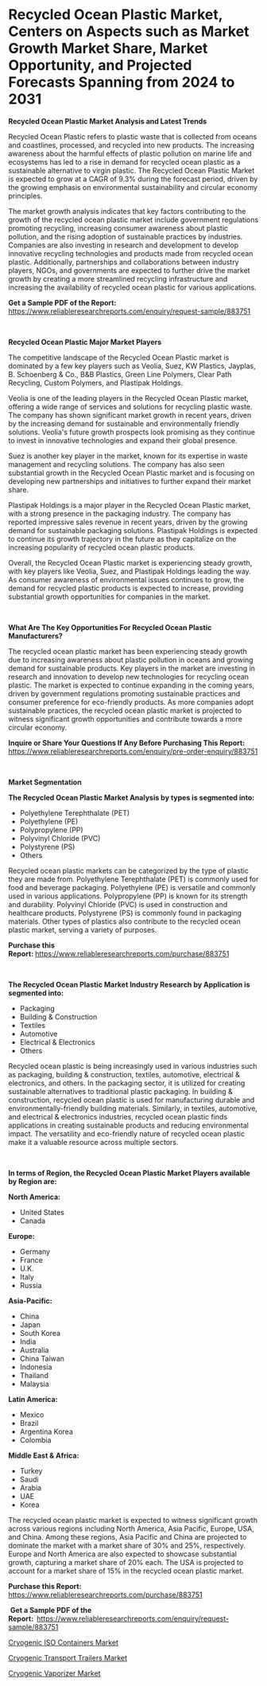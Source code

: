 <p><h1>Recycled Ocean Plastic Market, Centers on Aspects such as Market Growth Market Share, Market Opportunity, and Projected Forecasts Spanning from 2024 to 2031</h1></p><p><strong>Recycled Ocean Plastic Market Analysis and Latest Trends</strong></p>
<p><p>Recycled Ocean Plastic refers to plastic waste that is collected from oceans and coastlines, processed, and recycled into new products. The increasing awareness about the harmful effects of plastic pollution on marine life and ecosystems has led to a rise in demand for recycled ocean plastic as a sustainable alternative to virgin plastic. The Recycled Ocean Plastic Market is expected to grow at a CAGR of 9.3% during the forecast period, driven by the growing emphasis on environmental sustainability and circular economy principles.</p><p>The market growth analysis indicates that key factors contributing to the growth of the recycled ocean plastic market include government regulations promoting recycling, increasing consumer awareness about plastic pollution, and the rising adoption of sustainable practices by industries. Companies are also investing in research and development to develop innovative recycling technologies and products made from recycled ocean plastic. Additionally, partnerships and collaborations between industry players, NGOs, and governments are expected to further drive the market growth by creating a more streamlined recycling infrastructure and increasing the availability of recycled ocean plastic for various applications.</p></p>
<p><strong>Get a Sample PDF of the Report:&nbsp;</strong> <a href="https://www.reliableresearchreports.com/enquiry/request-sample/883751">https://www.reliableresearchreports.com/enquiry/request-sample/883751</a></p>
<p>&nbsp;</p>
<p><strong>Recycled Ocean Plastic Major Market Players</strong></p>
<p><p>The competitive landscape of the Recycled Ocean Plastic market is dominated by a few key players such as Veolia, Suez, KW Plastics, Jayplas, B. Schoenberg & Co., B&B Plastics, Green Line Polymers, Clear Path Recycling, Custom Polymers, and Plastipak Holdings.</p><p>Veolia is one of the leading players in the Recycled Ocean Plastic market, offering a wide range of services and solutions for recycling plastic waste. The company has shown significant market growth in recent years, driven by the increasing demand for sustainable and environmentally friendly solutions. Veolia's future growth prospects look promising as they continue to invest in innovative technologies and expand their global presence.</p><p>Suez is another key player in the market, known for its expertise in waste management and recycling solutions. The company has also seen substantial growth in the Recycled Ocean Plastic market and is focusing on developing new partnerships and initiatives to further expand their market share.</p><p>Plastipak Holdings is a major player in the Recycled Ocean Plastic market, with a strong presence in the packaging industry. The company has reported impressive sales revenue in recent years, driven by the growing demand for sustainable packaging solutions. Plastipak Holdings is expected to continue its growth trajectory in the future as they capitalize on the increasing popularity of recycled ocean plastic products.</p><p>Overall, the Recycled Ocean Plastic market is experiencing steady growth, with key players like Veolia, Suez, and Plastipak Holdings leading the way. As consumer awareness of environmental issues continues to grow, the demand for recycled plastic products is expected to increase, providing substantial growth opportunities for companies in the market.</p></p>
<p>&nbsp;</p>
<p><strong>What Are The Key Opportunities For Recycled Ocean Plastic Manufacturers?</strong></p>
<p><p>The recycled ocean plastic market has been experiencing steady growth due to increasing awareness about plastic pollution in oceans and growing demand for sustainable products. Key players in the market are investing in research and innovation to develop new technologies for recycling ocean plastic. The market is expected to continue expanding in the coming years, driven by government regulations promoting sustainable practices and consumer preference for eco-friendly products. As more companies adopt sustainable practices, the recycled ocean plastic market is projected to witness significant growth opportunities and contribute towards a more circular economy.</p></p>
<p><strong>Inquire or Share Your Questions If Any Before Purchasing This Report:</strong> <a href="https://www.reliableresearchreports.com/enquiry/pre-order-enquiry/883751">https://www.reliableresearchreports.com/enquiry/pre-order-enquiry/883751</a></p>
<p>&nbsp;</p>
<p><strong>Market Segmentation</strong></p>
<p><strong>The Recycled Ocean Plastic Market Analysis by types is segmented into:</strong></p>
<p><ul><li>Polyethylene Terephthalate (PET)</li><li>Polyethylene (PE)</li><li>Polypropylene (PP)</li><li>Polyvinyl Chloride (PVC)</li><li>Polystyrene (PS)</li><li>Others</li></ul></p>
<p><p>Recycled ocean plastic markets can be categorized by the type of plastic they are made from. Polyethylene Terephthalate (PET) is commonly used for food and beverage packaging. Polyethylene (PE) is versatile and commonly used in various applications. Polypropylene (PP) is known for its strength and durability. Polyvinyl Chloride (PVC) is used in construction and healthcare products. Polystyrene (PS) is commonly found in packaging materials. Other types of plastics also contribute to the recycled ocean plastic market, serving a variety of purposes.</p></p>
<p><strong>Purchase this Report:&nbsp;</strong><a href="https://www.reliableresearchreports.com/purchase/883751">https://www.reliableresearchreports.com/purchase/883751</a></p>
<p>&nbsp;</p>
<p><strong>The Recycled Ocean Plastic Market Industry Research by Application is segmented into:</strong></p>
<p><ul><li>Packaging</li><li>Building & Construction</li><li>Textiles</li><li>Automotive</li><li>Electrical & Electronics</li><li>Others</li></ul></p>
<p><p>Recycled ocean plastic is being increasingly used in various industries such as packaging, building & construction, textiles, automotive, electrical & electronics, and others. In the packaging sector, it is utilized for creating sustainable alternatives to traditional plastic packaging. In building & construction, recycled ocean plastic is used for manufacturing durable and environmentally-friendly building materials. Similarly, in textiles, automotive, and electrical & electronics industries, recycled ocean plastic finds applications in creating sustainable products and reducing environmental impact. The versatility and eco-friendly nature of recycled ocean plastic make it a valuable resource across multiple sectors.</p></p>
<p>&nbsp;</p>
<p><strong>In terms of Region, the Recycled Ocean Plastic Market Players available by Region are:</strong></p>
<p>
    <p> <strong> North America: </strong>
        <ul>
            <li>United States</li>
            <li>Canada</li>
        </ul>
        </p> 
    <p> <strong> Europe: </strong>
        <ul>
            <li>Germany</li>
            <li>France</li>
            <li>U.K.</li>
            <li>Italy</li>
            <li>Russia</li>
        </ul>
        </p> 
    <p> <strong> Asia-Pacific: </strong>
        <ul>
            <li>China</li>
            <li>Japan</li>
            <li>South Korea</li>
            <li>India</li>
            <li>Australia</li>
            <li>China Taiwan</li>
            <li>Indonesia</li>
            <li>Thailand</li>
            <li>Malaysia</li>
        </ul>
        </p> 
    <p> <strong> Latin America: </strong>
        <ul>
            <li>Mexico</li>
            <li>Brazil</li>
            <li>Argentina Korea</li>
            <li>Colombia</li>
        </ul>
        </p> 
    <p> <strong> Middle East & Africa: </strong>
        <ul>
            <li>Turkey</li>
            <li>Saudi</li>
            <li>Arabia</li>
            <li>UAE</li>
            <li>Korea</li>
        </ul>
    </p>
    </p>
<p><p>The recycled ocean plastic market is expected to witness significant growth across various regions including North America, Asia Pacific, Europe, USA, and China. Among these regions, Asia Pacific and China are projected to dominate the market with a market share of 30% and 25%, respectively. Europe and North America are also expected to showcase substantial growth, capturing a market share of 20% each. The USA is projected to account for a market share of 15% in the recycled ocean plastic market.</p></p>
<p><strong>Purchase this Report: </strong><a href="https://www.reliableresearchreports.com/purchase/883751">https://www.reliableresearchreports.com/purchase/883751</a></p>
<p>&nbsp;<strong>Get a Sample PDF of the Report:&nbsp;&nbsp;</strong><a href="https://www.reliableresearchreports.com/enquiry/request-sample/883751">https://www.reliableresearchreports.com/enquiry/request-sample/883751</a></p>
<p><strong></strong></p>
<p><p><a href="https://view.publitas.com/reportprime-1/cryogenic-iso-containers-market-size-evaluating-its-market-trends-growth-and-projections-2023-2030/">Cryogenic ISO Containers Market</a></p><p><a href="https://view.publitas.com/reportprime-1/cryogenic-transport-trailers-market-centers-on-aspects-such-as-market-growth-market-share-market-opportunity-and-projected-forecasts-spanning-from-2023-to-2030/">Cryogenic Transport Trailers Market</a></p><p><a href="https://view.publitas.com/reportprime-1/cryogenic-vaporizer-market-provides-detailed-segmentation-of-this-market-based-on-type-application-and-region-and-forecast-for-the-period-from-2023-2030/">Cryogenic Vaporizer Market</a></p></p>